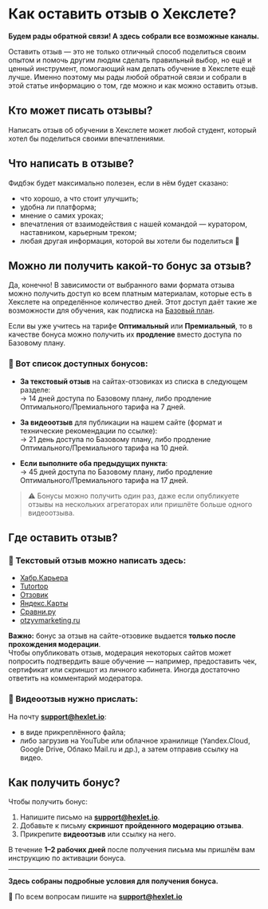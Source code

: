 # Как оставить отзыв о Хекслете?

**Будем рады обратной связи! А здесь собрали все возможные каналы.**

Оставить отзыв — это не только отличный способ поделиться своим опытом и помочь другим людям сделать правильный выбор, но ещё и ценный инструмент, помогающий нам делать обучение в Хекслете ещё лучше. Именно поэтому мы рады любой обратной связи и собрали в этой статье информацию о том, где можно и как можно оставить отзыв.

## Кто может писать отзывы?

Написать отзыв об обучении в Хекслете может любой студент, который хотел бы поделиться своими впечатлениями.

## Что написать в отзыве?

Фидбэк будет максимально полезен, если в нём будет сказано:

- что хорошо, а что стоит улучшить;
- удобна ли платформа;
- мнение о самих уроках;
- впечатления от взаимодействия с нашей командой — куратором, наставником, карьерным треком;
- любая другая информация, которой вы хотели бы поделиться 🙂

## Можно ли получить какой-то бонус за отзыв?

Да, конечно! В зависимости от выбранного вами формата отзыва можно получить доступ ко всем платным материалам, которые есть в Хекслете на определённое количество дней. Этот доступ даёт такие же возможности для обучения, как подписка на [Базовый план](https://help.hexlet.io/article/20459).

Если вы уже учитесь на тарифе **Оптимальный** или **Премиальный**, то в качестве бонуса можно получить их **продление** вместо доступа по Базовому плану.

### 📌 Вот список доступных бонусов:

- **За текстовый отзыв** на сайтах-отзовиках из списка в следующем разделе:  
  → 14 дней доступа по Базовому плану, либо продление Оптимального/Премиального тарифа на 7 дней.

- **За видеоотзыв** для публикации на нашем сайте (формат и технические рекомендации по ссылке):  
  → 21 день доступа по Базовому плану, либо продление Оптимального/Премиального тарифа на 10 дней.

- **Если выполните оба предыдущих пункта**:  
  → 45 дней доступа по Базовому плану, либо продление Оптимального/Премиального тарифа на 17 дней.

> ⚠️ Бонусы можно получить один раз, даже если опубликуете отзывы на нескольких агрегаторах или пришлёте больше одного видеоотзыва.

## Где оставить отзыв?

### 📝 Текстовый отзыв можно написать здесь:

- [Хабр.Карьера](https://career.habr.com/education_centers/3-hekslet/active_courses)  
- [Tutortop](http://tutortop.ru/school-reviews/hekslet/)  
- [Отзовик](http://otzovik.com/postreview.php)  
- [Яндекс.Карты](https://yandex.ru/profile/124106031878)  
- [Сравни.ру](http://sravni.ru/shkola/hekslet/otzyvy/)  
- [otzyvmarketing.ru](http://otzyvmarketing.ru/hexlet)  

**Важно:** бонус за отзыв на сайте-отзовике выдается **только после прохождения модерации**.  
Чтобы опубликовать отзыв, модерация некоторых сайтов может попросить подтвердить ваше обучение — например, предоставить чек, сертификат или скриншот из личного кабинета. Иногда достаточно ответить на комментарий модератора.

### 🎥 Видеоотзыв нужно прислать:

На почту **support@hexlet.io**:
- в виде прикреплённого файла;
- либо загрузив на YouTube или облачное хранилище (Yandex.Cloud, Google Drive, Облако Mail.ru и др.), а затем отправив ссылку на видео.

## Как получить бонус?

Чтобы получить бонус:

1. Напишите письмо на **support@hexlet.io**.
2. Добавьте к письму **скриншот пройденного модерацию отзыва**.
3. Прикрепите **видеоотзыв** или ссылку на него.

В течение **1–2 рабочих дней** после получения письма мы пришлём вам инструкцию по активации бонуса.

---

**Здесь собраны подробные условия для получения бонуса.**

📩 По всем вопросам пишите на **support@hexlet.io**
      
